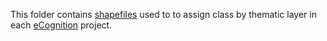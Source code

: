This folder contains  [shapefiles](https://en.wikipedia.org/wiki/Shapefile) used to to assign class by thematic layer in each [eCognition](https://geospatial.trimble.com/products-and-solutions/ecognition) project.

